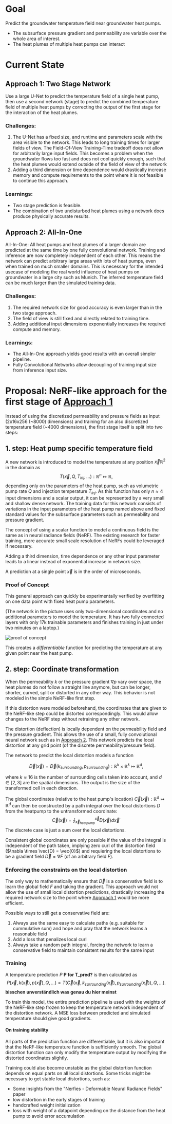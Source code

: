 # Goal
Predict the groundwater temperature field near groundwater heat pumps.
- The subsurface pressure gradient and permeability are variable over the whole area of interest.
- The heat plumes of multiple heat pumps can interact

# Current State

## Approach 1: Two Stage Network

Use a large U-Net to predict the temperature field of a single heat pump, then use a second network (stage) to predict the combined temperature field of multiple heat pumps by correcting the output of the first stage for the interaction of the heat plumes.

### Challenges:
1. The U-Net has a fixed size, and runtime and parameters scale with the area visible to the network. This leads to long training times for larger fields of view. The Field-Of-View Training-Time tradeoff does not allow for arbitrarily large input fields. This becomes a problem when the groundwater flows too fast and does not cool quickly enough, such that the heat plumes would extend outside of the field of view of the network
2. Adding a third dimension or time dependence would drastically increase memory and compute requirements to the point where it is not feasible to continue this approach.

### Learnings:
- Two stage prediction is feasible.
- The combination of two undisturbed heat plumes using a network does produce physically accurate results.

## Approach 2: All-In-One

All-In-One: All heat pumps and heat plumes of a larger domain are predicted at the same time by one fully convolutional network. Training and inference are now completely independent of each other. This means the network can predict arbitrary large areas with lots of heat pumps, even when trained on much smaller domains. This is necessary for the intended usecase of modeling the real world influence of heat pumps on groundwater in a large city such as Munich. The inferred temperature field can be much larger than the simulated training data.

### Challenges:
1. The required network size for good accuracy is even larger than in the two stage approach.
2. The field of view is still fixed and directly related to training time.
3. Adding additional input dimensions exponentially increases the required compute and memory.

### Learnings:
- The All-In-One approach yields good results with an overall simpler pipeline.
- Fully Convolutional Networks allow decoupling of training input size from inference input size.

# Proposal: NeRF-like approach for the first stage of [Approach 1](#approach-1-two-stage-network)

Instead of using the discretized permeability and pressure fields as input (2x16x256 (~8000) dimensions) and training for an also discretized temperature field (~4000 dimensions), the first stage itself is split into two steps:

## 1. step: Heat pump specific temperature field

A new network is introduced to model the temperature at any position $\vec{x}\mathbb{R}^2$ in the domain as 
$$T(\vec{x}, Q, T_{inj}, \dots) : \mathbb{R}^n \mapsto \mathbb{R},$$
depending only on the parameters of the heat pump, such as volumetric pump rate $Q$ and injection temperature $T_{inj}$. As this function has only $n\approx 4$ input dimensions and a scalar output, it can be represented by a very small and shallow dense network. The training data for this network consists of variations in the input parameters of the heat pump named above and fixed standard values for the subsurface parameters such as permeability and pressure gradient.

The concept of using a scalar function to model a continuous field is the same as in neural radiance fields (NeRF). The existing research  for faster training, more accurate small scale resolution of NeRFs could be leveraged if necessary.

Adding a third dimension, time dependence or any other input parameter leads to a linear instead of exponential increase in network size.

A prediction at a single point $\vec{x}$ is in the order of microseconds.

### Proof of Concept

This general approach can quickly be experimentally verified by overfitting on one data point with fixed heat pump parameters.

(The network in the picture uses only two-dimensional coordinates and no additional parameters to model the temperature. It has two fully connected layers with only 17k trainable parameters and finishes training in just under two minutes on a laptop.)

![proof of concept](images/NeRF%20poc.png)

This creates a *differentiable* function for predicting the temperature at any given point near the heat pump.

## 2. step: Coordinate transformation

When the permeability $k$ or the pressure gradient $\nabla p$ vary over space, the heat plumes do not follow a straight line anymore, but can be longer, shorter, curved, split or distorted in any other way. This behavior is not modeled in the simple NeRF-like first step.

If this distortion were modeled beforehand, the coordinates that are given to the NeRF-like step could be distorted correspondingly.
This would allow changes to the NeRF step without retraining any other network.

The distortion (deflection) is locally dependent on the permeability field and the pressure gradient. This allows the use of a small, fully convolutional neural network such as in [Approach 2](#approach-2-all-in-one). This network predicts the local distortion at any grid point (of the discrete permeability/pressure field).

The network to predict the local distortion models a function 

$$
\vec{D}(\vec{x}) = \vec{D}(k_{surrounding}, p_{surrounding}): \mathbb{R}^k \times \mathbb{R}^k \mapsto \mathbb{R}^d,
$$

where $k\approx 16$ is the number of surrounding cells taken into account, and $d\in[2,3]$ are the spatial dimensions. The output is the size of the transformed cell in each direction. 

The global coordinates (relative to the heat pump's location) $\vec{C}(\vec{x}): \mathbb{R}^d \mapsto \mathbb{R}^d$ can then be constructed by a path integral over the local distortions $D$ from the heatpump to the untransformed coordinate:
$$ \vec{C}(\vec{x}) = \oint_{\vec{x}_{heatpump}}^{\vec{x}} D(\vec{x}) d\vec{x}'$$
The discrete case is just a sum over the local distortions.

Consistent global coordinates are only possible if the value of the integral is independent of the path taken, implying zero curl of the distortion field ($\nabla \times \vec{D} = \vec{0}$) and requiering the local distortions to be a gradient field $\vec{D} = \nabla F$ (of an arbitrary field $F$). 

### Enforcing the constraints on the local distortion
The only way to mathematically ensure that $\vec{D}$ is a conservative field is to learn the global field $F$ and taking the gradient. This approach would not allow the use of small local distortion predictions, drastically increasing the required network size to the point where [Approach 1](#approach-1-two-stage-network) would be more efficient.

Possible ways to still get a conservative field are:
1. Always use the same easy to calculate paths (e.g. suitable for cummulative sum) and hope and pray that the network learns a reasonable field
2. Add a loss that penalizes local curl
3. Always take a random path integral, forcing the network to learn a conservative field to maintain consistent results for the same input

### Training

A temperature prediction $P$ **P for T_pred?** is then calculated as 
$$P(\vec{x},k(\vec{x}),p(\vec{x}),Q,\dots) = T(\vec{C}(\vec{x},k_{surrounding}(\vec{x}),p_{surrounding}(\vec{x})), Q,\dots).$$
**bisschen unverständlich was genau du hier meinst**

To train this model, the entire prediction pipeline is used with the weights of the NeRF-like step frozen to keep the temperature network independent of the distortion network. A MSE loss between predicted and simulated temperature should give good gradients. 

#### On training stability

All parts of the prediction function are differentiable, but it is also important that the NeRF-like temperature function is sufficiently smooth. The global distortion function can only modify the temperature output by modifying the distorted coordinates slightly.

Training could also become unstable as the global distortion function depends on equal parts on all local distortions. 
Some tricks might be necessary to get stable local distortions, such as:
- Some insights from the "Nerfies - Deformable Neural Radiance Fields" paper
- low distortion in the early stages of training
- handcrafted weight initialization
- loss with weight of a datapoint depending on the distance from the heat pump to avoid error accumulation

